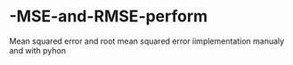 # -MSE-and-RMSE-perform
Mean squared error and root mean squared error iimplementation manualy and with pyhon
